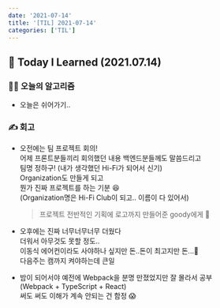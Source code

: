```yaml
---
date: '2021-07-14'
title: '[TIL] 2021-07-14'
categories: ['TIL']
---
```


## 🚀 Today I Learned (2021.07.14)

### **👨‍💻 오늘의 알고리즘**

-   오늘은 쉬어가기..

### **✍️ 회고**

-   오전에는 팀 프로젝트 회의!  
    어제 프론트분들끼리 회의했던 내용 백엔드분들께도 말씀드리고  
    팀명 정하구! (내가 생각했던 Hi-Fi가 되어서 신기)  
    Organization도 만들게 되고  
    뭔가 진짜 프로젝트를 하는 기분 😆  
    (Organization명은 Hi-Fi Club이 되고.. 이름이 다 있어서)  
    > 프로젝트 전반적인 기획에 로고까지 만들어준 goody에게 👏

-   오후에는 진짜 너무너무너무 더웠다  
    더워서 아무것도 못할 정도..  
    이동식 에어컨이라도 사야하나 싶지만 돈..돈이 최고지만 돈...🥲  
    다음주는 캠까지 켜야하는데 큰일  
-   밤이 되어서야 예전에 Webpack을 분명 만졌었지만 잘 몰라서 공부  
    (Webpack + TypeScript + React)  
    써도 써도 이해가 계속 안되는 건 함정 😱